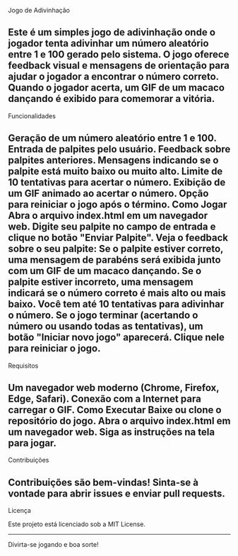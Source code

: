 Jogo de Adivinhação

Este é um simples jogo de adivinhação onde o jogador tenta adivinhar um número aleatório entre 1 e 100 gerado pelo sistema.
O jogo oferece feedback visual e mensagens de orientação para ajudar o jogador a encontrar o número correto.
Quando o jogador acerta, um GIF de um macaco dançando é exibido para comemorar a vitória.
-----------------------------------------------------------------------------
Funcionalidades

Geração de um número aleatório entre 1 e 100.
Entrada de palpites pelo usuário.
Feedback sobre palpites anteriores.
Mensagens indicando se o palpite está muito baixo ou muito alto.
Limite de 10 tentativas para acertar o número.
Exibição de um GIF animado ao acertar o número.
Opção para reiniciar o jogo após o término.
Como Jogar
Abra o arquivo index.html em um navegador web.
Digite seu palpite no campo de entrada e clique no botão "Enviar Palpite".
Veja o feedback sobre o seu palpite:
Se o palpite estiver correto, uma mensagem de parabéns será exibida junto com um GIF de um macaco dançando.
Se o palpite estiver incorreto, uma mensagem indicará se o número correto é mais alto ou mais baixo.
Você tem até 10 tentativas para adivinhar o número.
Se o jogo terminar (acertando o número ou usando todas as tentativas), um botão "Iniciar novo jogo" aparecerá.
 Clique nele para reiniciar o jogo.
------------------------------------------------------------------------------
Requisitos

Um navegador web moderno (Chrome, Firefox, Edge, Safari).
Conexão com a Internet para carregar o GIF.
Como Executar
Baixe ou clone o repositório do jogo.
Abra o arquivo index.html em um navegador web.
Siga as instruções na tela para jogar.
------------------------------------------------------------------------------
Contribuições

Contribuições são bem-vindas! Sinta-se à vontade para abrir issues e enviar pull requests.
------------------------------------------------------------------------------
Licença

Este projeto está licenciado sob a MIT License.

------------------------------------------------------------------------------
Divirta-se jogando e boa sorte!